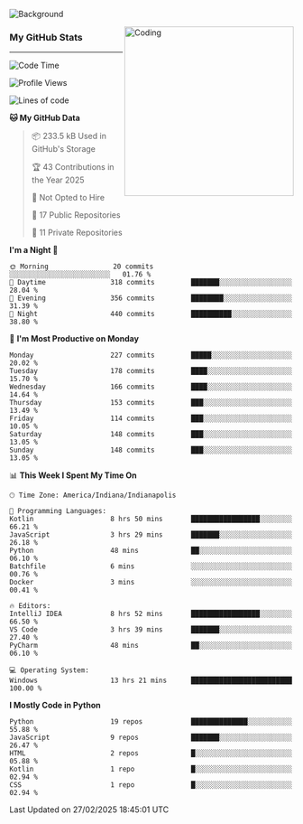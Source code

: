 ![Background](https://github.com/Nguyen-Noah/Nguyen-Noah/assets/112649680/f5d2296f-0508-400c-abcf-47c085708a2a)

<img align="right" alt="Coding" width="300" src="https://cdn.dribbble.com/users/1277312/screenshots/14733298/media/39b1045e593737587dd60e42c8422d1f.gif" >

### My GitHub Stats
---
<!--START_SECTION:waka-->
![Code Time](http://img.shields.io/badge/Code%20Time-471%20hrs%2031%20mins-blue)

![Profile Views](http://img.shields.io/badge/Profile%20Views-3-blue)

![Lines of code](https://img.shields.io/badge/From%20Hello%20World%20I%27ve%20Written-6.5%20million%20lines%20of%20code-blue)

**🐱 My GitHub Data** 

> 📦 233.5 kB Used in GitHub's Storage 
 > 
> 🏆 43 Contributions in the Year 2025
 > 
> 🚫 Not Opted to Hire
 > 
> 📜 17 Public Repositories 
 > 
> 🔑 11 Private Repositories 
 > 
**I'm a Night 🦉** 

```text
🌞 Morning                20 commits          ░░░░░░░░░░░░░░░░░░░░░░░░░   01.76 % 
🌆 Daytime                318 commits         ███████░░░░░░░░░░░░░░░░░░   28.04 % 
🌃 Evening                356 commits         ████████░░░░░░░░░░░░░░░░░   31.39 % 
🌙 Night                  440 commits         ██████████░░░░░░░░░░░░░░░   38.80 % 
```
📅 **I'm Most Productive on Monday** 

```text
Monday                   227 commits         █████░░░░░░░░░░░░░░░░░░░░   20.02 % 
Tuesday                  178 commits         ████░░░░░░░░░░░░░░░░░░░░░   15.70 % 
Wednesday                166 commits         ████░░░░░░░░░░░░░░░░░░░░░   14.64 % 
Thursday                 153 commits         ███░░░░░░░░░░░░░░░░░░░░░░   13.49 % 
Friday                   114 commits         ███░░░░░░░░░░░░░░░░░░░░░░   10.05 % 
Saturday                 148 commits         ███░░░░░░░░░░░░░░░░░░░░░░   13.05 % 
Sunday                   148 commits         ███░░░░░░░░░░░░░░░░░░░░░░   13.05 % 
```


📊 **This Week I Spent My Time On** 

```text
🕑︎ Time Zone: America/Indiana/Indianapolis

💬 Programming Languages: 
Kotlin                   8 hrs 50 mins       █████████████████░░░░░░░░   66.21 % 
JavaScript               3 hrs 29 mins       ███████░░░░░░░░░░░░░░░░░░   26.18 % 
Python                   48 mins             ██░░░░░░░░░░░░░░░░░░░░░░░   06.10 % 
Batchfile                6 mins              ░░░░░░░░░░░░░░░░░░░░░░░░░   00.76 % 
Docker                   3 mins              ░░░░░░░░░░░░░░░░░░░░░░░░░   00.41 % 

🔥 Editors: 
IntelliJ IDEA            8 hrs 52 mins       █████████████████░░░░░░░░   66.50 % 
VS Code                  3 hrs 39 mins       ███████░░░░░░░░░░░░░░░░░░   27.40 % 
PyCharm                  48 mins             ██░░░░░░░░░░░░░░░░░░░░░░░   06.10 % 

💻 Operating System: 
Windows                  13 hrs 21 mins      █████████████████████████   100.00 % 
```

**I Mostly Code in Python** 

```text
Python                   19 repos            ██████████████░░░░░░░░░░░   55.88 % 
JavaScript               9 repos             ███████░░░░░░░░░░░░░░░░░░   26.47 % 
HTML                     2 repos             █░░░░░░░░░░░░░░░░░░░░░░░░   05.88 % 
Kotlin                   1 repo              █░░░░░░░░░░░░░░░░░░░░░░░░   02.94 % 
CSS                      1 repo              █░░░░░░░░░░░░░░░░░░░░░░░░   02.94 % 
```




 Last Updated on 27/02/2025 18:45:01 UTC
<!--END_SECTION:waka-->

<!--
**Nguyen-Noah/Nguyen-Noah** is a ✨ _special_ ✨ repository because its `README.md` (this file) appears on your GitHub profile.

Here are some ideas to get you started:

- 🔭 I’m currently working on ...
- 🌱 I’m currently learning ...
- 👯 I’m looking to collaborate on ...
- 🤔 I’m looking for help with ...
- 💬 Ask me about ...
- 📫 How to reach me: ...
- 😄 Pronouns: ...
- ⚡ Fun fact: ...
-->
